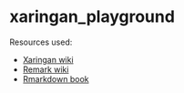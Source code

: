 # xaringan_playground



Resources used:
- [Xaringan wiki](https://github.com/yihui/xaringan/wiki)
- [Remark wiki](https://github.com/gnab/remark/wiki)
- [Rmarkdown book](https://bookdown.org/yihui/rmarkdown/xaringan.html)
